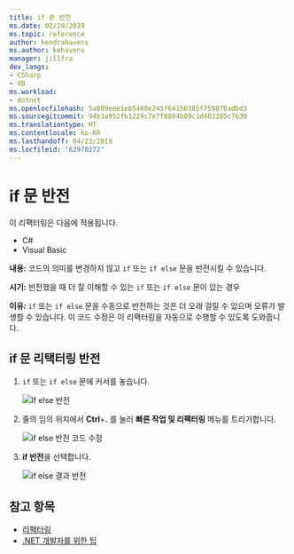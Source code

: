 ```yaml
---
title: if 문 반전
ms.date: 02/19/2019
ms.topic: reference
author: kendrahavens
ms.author: kehavens
manager: jillfra
dev_langs:
- CSharp
- VB
ms.workload:
- dotnet
ms.openlocfilehash: 5a809eee1eb5460e245f64156385f759870adbd3
ms.sourcegitcommit: 94b3a052fb1229c7e7f8804b09c1d403385c7630
ms.translationtype: HT
ms.contentlocale: ko-KR
ms.lasthandoff: 04/23/2019
ms.locfileid: "62970272"
---
```

# <a name="invert-if-statement"></a>if 문 반전

이 리팩터링은 다음에 적용됩니다.

- C#
- Visual Basic

**내용:** 코드의 의미를 변경하지 않고 `if` 또는 `if else` 문을 반전시킬 수 있습니다.

**시기:** 반전했을 때 더 잘 이해할 수 있는 `if` 또는 `if else` 문이 있는 경우

**이유:** `if` 또는 `if else` 문을 수동으로 반전하는 것은 더 오래 걸릴 수 있으며 오류가 발생할 수 있습니다. 이 코드 수정은 이 리팩터링을 자동으로 수행할 수 있도록 도와줍니다.

## <a name="invert-if-statement-refactoring"></a>if 문 리택터링 반전

1. `if` 또는 `if else` 문에 커서를 놓습니다.

    ![If else 반전](media/invert-if.png)

2. 줄의 임의 위치에서 **Ctrl**+**.** 를 눌러 **빠른 작업 및 리팩터링** 메뉴를 트리거합니다.

    ![if else 반전 코드 수정](media/invert-if-codefix.png)

3. **if 반전**을 선택합니다.

    ![if else 결과 반전](media/invert-if-codefix-result.png)

## <a name="see-also"></a>참고 항목

- [리팩터링](../refactoring-in-visual-studio.md)
- [.NET 개발자를 위한 팁](../../ide/visual-studio-2017-for-dotnet-developers.md)
